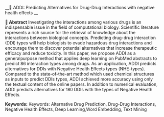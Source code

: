 __&#x1F4D8; ADDI: Predicting Alternatives for Drug-Drug Interactions with negative health effects __

__&#x1F4D7; Abstract__
Investigating the interactions among various drugs is an indispensable issue in the field of computational biology. Scientific literature represents a rich source for the retrieval of knowledge about the interactions between biological concepts. Predicting drug-drug interaction (DDI) types will help biologists to evade hazardous drug interactions and encourage them to discover potential alternatives that increase therapeutic efficacy and reduce toxicity. In this paper, we propose ADDI as a generalpurpose  method that applies deep learning on PubMed abstracts to predict 86 interaction types among drugs. As an application, ADDI predicts alternatives for DDIs with Negative Health Effects types (NHE-types). Compared to the state-of-the-art method which used chemical structures as inputs to predict DDIs types, ADDI achieved more accuracy using only the textual content of the online papers. In addition to numerical evaluation, ADDI predicts alternatives for 180 DDIs with the types of Negative Health Effects.

__Keywords:__ Keywords:
Alternative Drug Prediction, Drug-Drug Interactions, Negative Health Effects, Deep Learning,Word Embedding, Text Mining